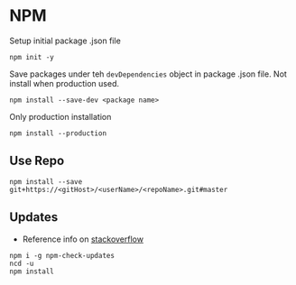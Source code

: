 
# NPM

Setup initial package .json file
```
npm init -y
```

Save packages under teh `devDependencies` object in package .json file. Not install when production used.
```
npm install --save-dev <package name>
```
Only production installation
```
npm install --production
```

## Use Repo

```
npm install --save git+https://<gitHost>/<userName>/<repoName>.git#master
```

## Updates

- Reference info on [stackoverflow](https://stackoverflow.com/questions/16073603/how-to-update-each-dependency-in-package-json-to-the-latest-version/16074029#16074029)

```
npm i -g npm-check-updates
ncd -u
npm install
```